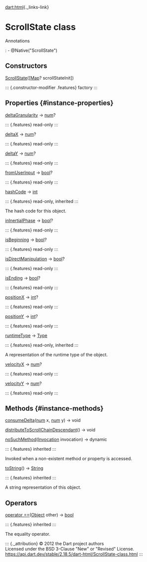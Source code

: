 [dart:html](../dart-html/dart-html-library){._links-link}

ScrollState class
=================

Annotations

:   -   \@Native(\"ScrollState\")

Constructors
------------

[ScrollState](scrollstate/scrollstate)(\[[Map](../dart-core/map-class)?
scrollStateInit\])

::: {.constructor-modifier .features}
factory
:::

Properties {#instance-properties}
----------

[deltaGranularity](scrollstate/deltagranularity) →
[num](../dart-core/num-class)?

::: {.features}
read-only
:::

[deltaX](scrollstate/deltax) → [num](../dart-core/num-class)?

::: {.features}
read-only
:::

[deltaY](scrollstate/deltay) → [num](../dart-core/num-class)?

::: {.features}
read-only
:::

[fromUserInput](scrollstate/fromuserinput) →
[bool](../dart-core/bool-class)?

::: {.features}
read-only
:::

[hashCode](../dart-core/object/hashcode) → [int](../dart-core/int-class)

::: {.features}
read-only, inherited
:::

The hash code for this object.

[inInertialPhase](scrollstate/ininertialphase) →
[bool](../dart-core/bool-class)?

::: {.features}
read-only
:::

[isBeginning](scrollstate/isbeginning) →
[bool](../dart-core/bool-class)?

::: {.features}
read-only
:::

[isDirectManipulation](scrollstate/isdirectmanipulation) →
[bool](../dart-core/bool-class)?

::: {.features}
read-only
:::

[isEnding](scrollstate/isending) → [bool](../dart-core/bool-class)?

::: {.features}
read-only
:::

[positionX](scrollstate/positionx) → [int](../dart-core/int-class)?

::: {.features}
read-only
:::

[positionY](scrollstate/positiony) → [int](../dart-core/int-class)?

::: {.features}
read-only
:::

[runtimeType](../dart-core/object/runtimetype) →
[Type](../dart-core/type-class)

::: {.features}
read-only, inherited
:::

A representation of the runtime type of the object.

[velocityX](scrollstate/velocityx) → [num](../dart-core/num-class)?

::: {.features}
read-only
:::

[velocityY](scrollstate/velocityy) → [num](../dart-core/num-class)?

::: {.features}
read-only
:::

Methods {#instance-methods}
-------

[consumeDelta](scrollstate/consumedelta)([num](../dart-core/num-class)
x, [num](../dart-core/num-class) y) → void

[distributeToScrollChainDescendant](scrollstate/distributetoscrollchaindescendant)()
→ void

[noSuchMethod](../dart-core/object/nosuchmethod)([Invocation](../dart-core/invocation-class)
invocation) → dynamic

::: {.features}
inherited
:::

Invoked when a non-existent method or property is accessed.

[toString](../dart-core/object/tostring)() →
[String](../dart-core/string-class)

::: {.features}
inherited
:::

A string representation of this object.

Operators
---------

[operator
==](../dart-core/object/operator_equals)([Object](../dart-core/object-class)
other) → [bool](../dart-core/bool-class)

::: {.features}
inherited
:::

The equality operator.

::: {._attribution}
© 2012 the Dart project authors\
Licensed under the BSD 3-Clause \"New\" or \"Revised\" License.\
<https://api.dart.dev/stable/2.18.5/dart-html/ScrollState-class.html>
:::
